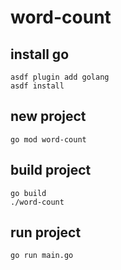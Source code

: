 
# word-count

## install go

```shell
asdf plugin add golang
asdf install
```

## new project

```shell
go mod word-count
```

## build project

```shell
go build 
./word-count
```

## run project

```shell
go run main.go 
```
